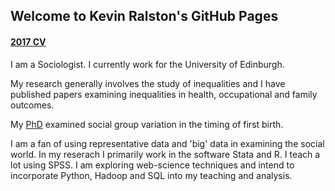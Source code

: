## Welcome to Kevin Ralston's GitHub Pages

#### [2017 CV](https://github.com/kevralston/kevralston.github.io/blob/master/C.V.2017.v2.docx) 

I am a Sociologist. I currently work for the University of Edinburgh.

My research generally involves the study of inequalities and I have published papers examining inequalities in health, occupational and family outcomes. 

My [PhD](https://dspace.stir.ac.uk/bitstream/1893/9815/1/Childbearing_and_First_Birth_in_Scotland_16may12_v.1.4.pdf) examined social group variation in the timing of first birth. 

I am a fan of using representative data and 'big' data in examining the social world. In my reserach I primarily work in the software Stata and R. I teach a lot using SPSS. I am exploring web-science techniques and intend to incorporate Python, Hadoop and SQL into my teaching and analysis.
